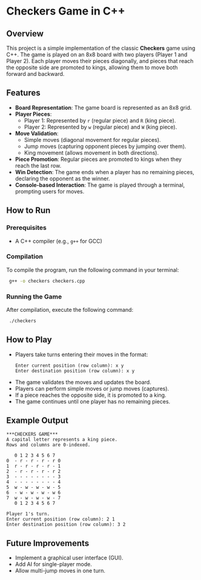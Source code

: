 # Checkers Game in C++

## Overview
This project is a simple implementation of the classic **Checkers** game using C++. The game is played on an 8x8 board with two players (Player 1 and Player 2). Each player moves their pieces diagonally, and pieces that reach the opposite side are promoted to kings, allowing them to move both forward and backward.

## Features
- **Board Representation**: The game board is represented as an 8x8 grid.
- **Player Pieces**:
  - Player 1: Represented by `r` (regular piece) and `R` (king piece).
  - Player 2: Represented by `w` (regular piece) and `W` (king piece).
- **Move Validation**:
  - Simple moves (diagonal movement for regular pieces).
  - Jump moves (capturing opponent pieces by jumping over them).
  - King movement (allows movement in both directions).
- **Piece Promotion**: Regular pieces are promoted to kings when they reach the last row.
- **Win Detection**: The game ends when a player has no remaining pieces, declaring the opponent as the winner.
- **Console-based Interaction**: The game is played through a terminal, prompting users for moves.

## How to Run
### Prerequisites
- A C++ compiler (e.g., `g++` for GCC)

### Compilation
To compile the program, run the following command in your terminal:
```sh
 g++ -o checkers checkers.cpp
```

### Running the Game
After compilation, execute the following command:
```sh
 ./checkers
```

## How to Play
- Players take turns entering their moves in the format:
  ```
  Enter current position (row column): x y
  Enter destination position (row column): x y
  ```
- The game validates the moves and updates the board.
- Players can perform simple moves or jump moves (captures).
- If a piece reaches the opposite side, it is promoted to a king.
- The game continues until one player has no remaining pieces.

## Example Output
```
***CHECKERS GAME***
A capital letter represents a king piece.
Rows and columns are 0-indexed.

   0 1 2 3 4 5 6 7
0  - r - r - r - r 0
1  r - r - r - r - 1
2  - r - r - r - r 2
3  - - - - - - - - 3
4  - - - - - - - - 4
5  w - w - w - w - 5
6  - w - w - w - w 6
7  w - w - w - w - 7
   0 1 2 3 4 5 6 7

Player 1's turn.
Enter current position (row column): 2 1
Enter destination position (row column): 3 2
```

## Future Improvements
- Implement a graphical user interface (GUI).
- Add AI for single-player mode.
- Allow multi-jump moves in one turn.
